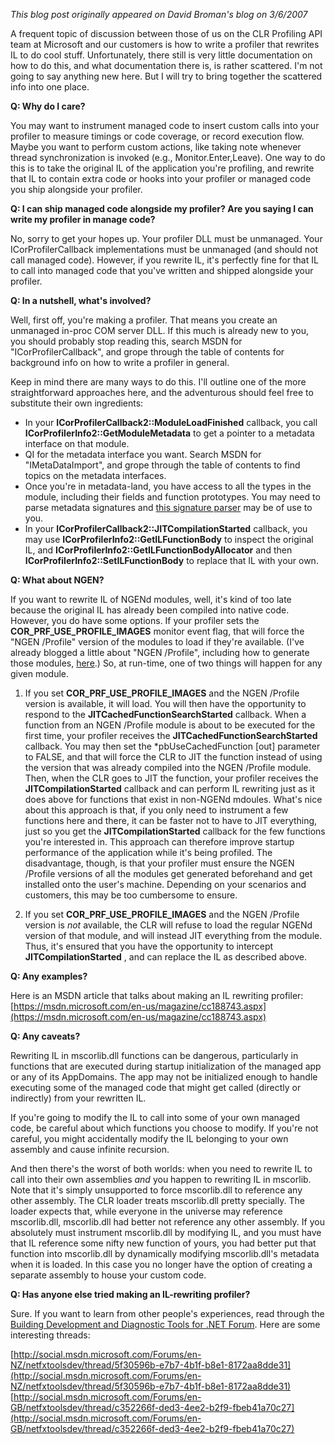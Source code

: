 *This blog post originally appeared on David Broman's blog on 3/6/2007*


A frequent topic of discussion between those of us on the CLR Profiling API team at Microsoft and our customers is how to write a profiler that rewrites IL to do cool stuff. Unfortunately, there still is very little documentation on how to do this, and what documentation there is, is rather scattered. I'm not going to say anything new here. But I will try to bring together the scattered info into one place.

**Q: Why do I care?**

You may want to instrument managed code to insert custom calls into your profiler to measure timings or code coverage, or record execution flow. Maybe you want to perform custom actions, like taking note whenever thread synchronization is invoked (e.g., Monitor.Enter,Leave). One way to do this is to take the original IL of the application you're profiling, and rewrite that IL to contain extra code or hooks into your profiler or managed code you ship alongside your profiler.

**Q: I can ship managed code alongside my profiler? Are you saying I can write my profiler in manage code?**

No, sorry to get your hopes up. Your profiler DLL must be unmanaged. Your ICorProfilerCallback implementations must be unmanaged (and should not call managed code). However, if you rewrite IL, it's perfectly fine for that IL to call into managed code that you've written and shipped alongside your profiler.

**Q: In a nutshell, what's involved?**

Well, first off, you're making a profiler. That means you create an unmanaged in-proc COM server DLL. If this much is already new to you, you should probably stop reading this, search MSDN for "ICorProfilerCallback", and grope through the table of contents for background info on how to write a profiler in general.

Keep in mind there are many ways to do this. I'll outline one of the more straightforward approaches here, and the adventurous should feel free to substitute their own ingredients:

- In your **ICorProfilerCallback2::ModuleLoadFinished** callback, you call **ICorProfilerInfo2::GetModuleMetadata** to get a pointer to a metadata interface on that module.
- QI for the metadata interface you want. Search MSDN for "IMetaDataImport", and grope through the table of contents to find topics on the metadata interfaces.
- Once you're in metadata-land, you have access to all the types in the module, including their fields and function prototypes. You may need to parse metadata signatures and [this signature parser](samples/sigparse.cpp) may be of use to you.
- In your **ICorProfilerCallback2::JITCompilationStarted** callback, you may use **ICorProfilerInfo2::GetILFunctionBody** to inspect the original IL, and **ICorProfilerInfo2::GetILFunctionBodyAllocator** and then **ICorProfilerInfo2::SetILFunctionBody** to replace that IL with your own.

**Q: What about NGEN?**

If you want to rewrite IL of NGENd modules, well, it's kind of too late because the original IL has already been compiled into native code. However, you do have some options.  If your profiler sets the **COR\_PRF\_USE\_PROFILE\_IMAGES** monitor event flag, that will force the "NGEN /Profile" version of the modules to load if they're available.  (I've already blogged a little about "NGEN /Profile", including how to generate those modules, [here](ELT&#32;Hooks&#32;-&#32;The&#32;Basics.md).)  So, at run-time, one of two things will happen for any given module.

1) If you set **COR\_PRF\_USE\_PROFILE\_IMAGES** and the NGEN /Profile version is available, it will load.  You will then have the opportunity to respond to the **JITCachedFunctionSearchStarted** callback.  When a function from an NGEN /Profile module is about to be executed for the first time, your profiler receives the **JITCachedFunctionSearchStarted** callback.  You may then set the \*pbUseCachedFunction [out] parameter to FALSE, and that will force the CLR to JIT the function instead of using the version that was already compiled into the NGEN /Profile module.  Then, when the CLR goes to JIT the function, your profiler receives the **JITCompilationStarted** callback and can perform IL rewriting just as it does above for functions that exist in non-NGENd mdoules.  What's nice about this approach is that, if you only need to instrument a few functions here and there, it can be faster not to have to JIT everything, just so you get the **JITCompilationStarted** callback for the few functions you're interested in.  This approach can therefore improve startup performance of the application while it's being profiled.  The disadvantage, though, is that your profiler must ensure the NGEN /Profile versions of all the modules get generated beforehand and get installed onto the user's machine.  Depending on your scenarios and customers, this may be too cumbersome to ensure.

2) If you set **COR\_PRF\_USE\_PROFILE\_IMAGES** and the NGEN /Profile version is _not_ available, the CLR will refuse to load the regular NGENd version of that module, and will instead JIT everything from the module.  Thus, it's ensured that you have the opportunity to intercept **JITCompilationStarted** , and can replace the IL as described above.

**Q: Any examples?**

Here is an MSDN article that talks about making an IL rewriting profiler:
[https://msdn.microsoft.com/en-us/magazine/cc188743.aspx](https://msdn.microsoft.com/en-us/magazine/cc188743.aspx)

**Q: Any caveats?**

Rewriting IL in mscorlib.dll functions can be dangerous, particularly in functions that are executed during startup initialization of the managed app or any of its AppDomains. The app may not be initialized enough to handle executing some of the managed code that might get called (directly or indirectly) from your rewritten IL.

If you're going to modify the IL to call into some of your own managed code, be careful about which functions you choose to modify. If you're not careful, you might accidentally modify the IL belonging to your own assembly and cause infinite recursion.

And then there's the worst of both worlds: when you need to rewrite IL to call into their own assemblies _and_ you happen to rewriting IL in mscorlib. Note that it's simply unsupported to force mscorlib.dll to reference any other assembly. The CLR loader treats mscorlib.dll pretty specially. The loader expects that, while everyone in the universe may reference mscorlib.dll, mscorlib.dll had better not reference any other assembly. If you absolutely must instrument mscorlib.dll by modifying IL, and you must have that IL reference some nifty new function of yours, you had better put that function into mscorlib.dll by dynamically modifying mscorlib.dll's metadata when it is loaded. In this case you no longer have the option of creating a separate assembly to house your custom code.

**Q: Has anyone else tried making an IL-rewriting profiler?**

Sure. If you want to learn from other people's experiences, read through the [Building Development and Diagnostic Tools for .NET Forum](https://social.msdn.microsoft.com/Forums/en-US/home?forum=netfxtoolsdev). Here are some interesting threads:

[http://social.msdn.microsoft.com/Forums/en-NZ/netfxtoolsdev/thread/5f30596b-e7b7-4b1f-b8e1-8172aa8dde31](http://social.msdn.microsoft.com/Forums/en-NZ/netfxtoolsdev/thread/5f30596b-e7b7-4b1f-b8e1-8172aa8dde31)
[http://social.msdn.microsoft.com/Forums/en-GB/netfxtoolsdev/thread/c352266f-ded3-4ee2-b2f9-fbeb41a70c27](http://social.msdn.microsoft.com/Forums/en-GB/netfxtoolsdev/thread/c352266f-ded3-4ee2-b2f9-fbeb41a70c27)



